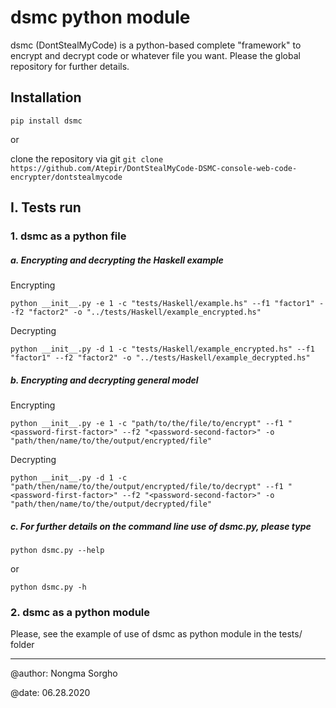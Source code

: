 # dsmc python module

dsmc (DontStealMyCode) is a python-based complete "framework" to encrypt and decrypt code or whatever file you want. Please the global repository for further details.  

## Installation

`pip install dsmc`

or

clone the repository via git `git clone https://github.com/Atepir/DontStealMyCode-DSMC-console-web-code-encrypter/dontstealmycode`

## I. Tests run
### 1. dsmc as a python file
##### a. Encrypting and decrypting the Haskell example
Encrypting
```shell script
python __init__.py -e 1 -c "tests/Haskell/example.hs" --f1 "factor1" --f2 "factor2" -o "../tests/Haskell/example_encrypted.hs"
```
Decrypting
```shell script
python __init__.py -d 1 -c "tests/Haskell/example_encrypted.hs" --f1 "factor1" --f2 "factor2" -o "../tests/Haskell/example_decrypted.hs"
```
##### b. Encrypting and decrypting general model
Encrypting
```shell script
python __init__.py -e 1 -c "path/to/the/file/to/encrypt" --f1 "<password-first-factor>" --f2 "<password-second-factor>" -o "path/then/name/to/the/output/encrypted/file"
```
Decrypting
```shell script
python __init__.py -d 1 -c "path/then/name/to/the/output/encrypted/file/to/decrypt" --f1 "<password-first-factor>" --f2 "<password-second-factor>" -o "path/then/name/to/the/output/decrypted/file"
```

##### c. For further details on the command line use of dsmc.py, please type
```shell script
python dsmc.py --help
```
or 
```shell script
python dsmc.py -h
```
### 2. dsmc as a python module
Please, see the example of use of dsmc as python module in the tests/ folder

<hr>
@author: Nongma Sorgho

@date: 06.28.2020
